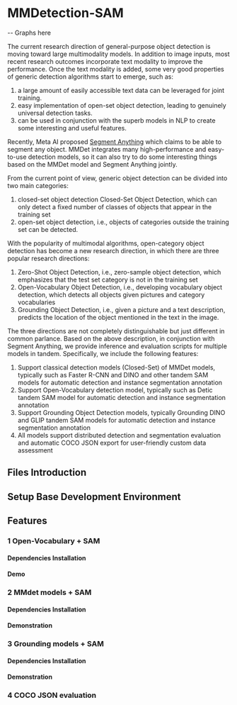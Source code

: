 # MMDetection-SAM

-- Graphs here

The current research direction of general-purpose object detection is moving toward large multimodality models. In addition to image inputs, most recent research outcomes incorporate text modality to improve the performance. Once the text modality is added, some very good properties of generic detection algorithms start to emerge, such as:

1. a large amount of easily accessible text data can be leveraged for joint training.
2. easy implementation of open-set object detection, leading to genuinely universal detection tasks.
3. can be used in conjunction with the superb models in NLP to create some interesting and useful features.

Recently, Meta AI proposed [Segment Anything](https://github.com/facebookresearch/segment-anything) which claims to be able to segment any object. MMDet integrates many high-performance and easy-to-use detection models, so it can also try to do some interesting things based on the MMDet model and Segment Anything jointly.

From the current point of view, generic object detection can be divided into two main categories:

1. closed-set object detection Closed-Set Object Detection, which can only detect a fixed number of classes of objects that appear in the training set
2. open-set object detection, i.e., objects of categories outside the training set can be detected.

With the popularity of multimodal algorithms, open-category object detection has become a new research direction, in which there are three popular research directions:

1. Zero-Shot Object Detection, i.e., zero-sample object detection, which emphasizes that the test set category is not in the training set
2. Open-Vocabulary Object Detection, i.e., developing vocabulary object detection, which detects all objects given pictures and category vocabularies
3. Grounding Object Detection, i.e., given a picture and a text description, predicts the location of the object mentioned in the text in the image.

The three directions are not completely distinguishable but just different in common parlance. Based on the above description, in conjunction with Segment Anything, we provide inference and evaluation scripts for multiple models in tandem. Specifically, we include the following features:

1. Support classical detection models (Closed-Set) of MMDet models, typically such as Faster R-CNN and DINO and other tandem SAM models for automatic detection and instance segmentation annotation
2. Support Open-Vocabulary detection model, typically such as Detic tandem SAM model for automatic detection and instance segmentation annotation
3. Support Grounding Object Detection models, typically Grounding DINO and GLIP tandem SAM models for automatic detection and instance segmentation annotation
4. All models support distributed detection and segmentation evaluation and automatic COCO JSON export for user-friendly custom data assessment

## Files Introduction

## Setup Base Development Environment

## Features

### 1 Open-Vocabulary + SAM

#### Dependencies Installation

#### Demo

### 2 MMdet models + SAM

#### Dependencies Installation

#### Demonstration

### 3 Grounding models + SAM

#### Dependencies Installation

#### Demonstration

### 4 COCO JSON evaluation
